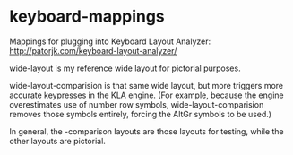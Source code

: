 keyboard-mappings
=================

Mappings for plugging into Keyboard Layout Analyzer: http://patorjk.com/keyboard-layout-analyzer/

wide-layout is my reference wide layout for pictorial purposes.

wide-layout-comparision is that same wide layout, but more triggers more accurate keypresses in the KLA engine.  (For example, because the engine overestimates use of number row symbols, wide-layout-comparision removes those symbols entirely, forcing the AltGr symbols to be used.)

In general, the -comparison layouts are those layouts for testing, while the other layouts are pictorial.